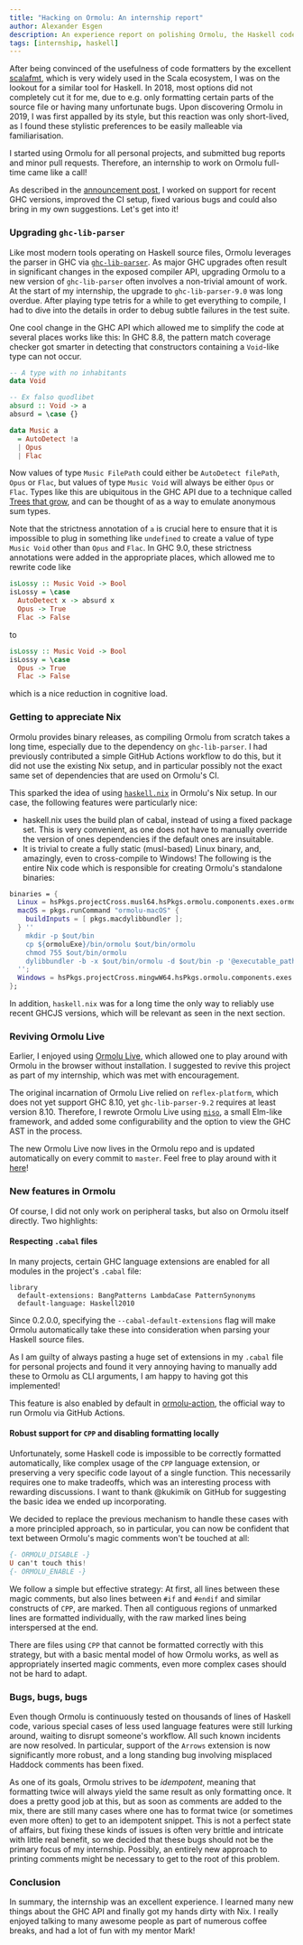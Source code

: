 ```yaml
---
title: "Hacking on Ormolu: An internship report"
author: Alexander Esgen
description: An experience report on polishing Ormolu, the Haskell code formatter, during my internship at Tweag.
tags: [internship, haskell]
---
```


After being convinced of the usefulness of code formatters by the excellent [scalafmt][scalafmt], which is very widely used in the Scala ecosystem, I was on the lookout for a similar tool for Haskell. In 2018, most options did not completely cut it for me, due to e.g. only formatting certain parts of the source file or having many unfortunate bugs. Upon discovering Ormolu in 2019, I was first appalled by its style, but this reaction was only short-lived, as I found these stylistic preferences to be easily malleable via familiarisation.

I started using Ormolu for all personal projects, and submitted bug reports and minor pull requests. Therefore, an internship to work on Ormolu full-time came like a call!

As described in the [announcement post][ormolu-internship-ann], I worked on support for recent GHC versions, improved the CI setup, fixed various bugs and could also bring in my own suggestions. Let's get into it!

### Upgrading `ghc-lib-parser`

Like most modern tools operating on Haskell source files, Ormolu leverages the parser in GHC via [`ghc-lib-parser`](ghc-lib-parser). As major GHC upgrades often result in significant changes in the exposed compiler API, upgrading Ormolu to a new version of `ghc-lib-parser` often involves a non-trivial amount of work. At the start of my internship, the upgrade to `ghc-lib-parser-9.0` was long overdue. After playing type tetris for a while to get everything to compile, I had to dive into the details in order to debug subtle failures in the test suite.

One cool change in the GHC API which allowed me to simplify the code at several places works like this: In GHC 8.8, the pattern match coverage checker got smarter in detecting that constructors containing a `Void`-like type can not occur.

```haskell
-- A type with no inhabitants
data Void

-- Ex falso quodlibet
absurd :: Void -> a
absurd = \case {}

data Music a
  = AutoDetect !a
  | Opus
  | Flac
```

Now values of type `Music FilePath` could either be `AutoDetect filePath`, `Opus` or `Flac`, but values of type `Music Void` will always be either `Opus` or `Flac`. Types like this are ubiquitous in the GHC API due to a technique called [Trees that grow][ttg], and can be thought of as a way to emulate anonymous sum types.

Note that the strictness annotation of `a` is crucial here to ensure that it is impossible to plug in something like `undefined` to create a value of type `Music Void` other than `Opus` and `Flac`. In GHC 9.0, these strictness annotations were added in the appropriate places, which allowed me to rewrite code like

```haskell
isLossy :: Music Void -> Bool
isLossy = \case
  AutoDetect x -> absurd x
  Opus -> True
  Flac -> False
```

to

```haskell
isLossy :: Music Void -> Bool
isLossy = \case
  Opus -> True
  Flac -> False
```

which is a nice reduction in cognitive load.

### Getting to appreciate Nix

Ormolu provides binary releases, as compiling Ormolu from scratch takes a long time, especially due to the dependency on `ghc-lib-parser`. I had previously contributed a simple GitHub Actions workflow to do this, but it did not use the existing Nix setup, and in particular possibly not the exact same set of dependencies that are used on Ormolu's CI.

This sparked the idea of using [`haskell.nix`][haskell.nix] in Ormolu's Nix setup. In our case, the following features were particularly nice:

- haskell.nix uses the build plan of cabal, instead of using a fixed package set. This is very convenient, as one does not have to manually override the version of ones dependencies if the default ones are insuitable.
- It is trivial to create a fully static (musl-based) Linux binary, and, amazingly, even to cross-compile to Windows! The following is the entire Nix code which is responsible for creating Ormolu's standalone binaries:

```nix
binaries = {
  Linux = hsPkgs.projectCross.musl64.hsPkgs.ormolu.components.exes.ormolu;
  macOS = pkgs.runCommand "ormolu-macOS" {
    buildInputs = [ pkgs.macdylibbundler ];
  } ''
    mkdir -p $out/bin
    cp ${ormoluExe}/bin/ormolu $out/bin/ormolu
    chmod 755 $out/bin/ormolu
    dylibbundler -b -x $out/bin/ormolu -d $out/bin -p '@executable_path'
  '';
  Windows = hsPkgs.projectCross.mingwW64.hsPkgs.ormolu.components.exes.ormolu;
};
```

In addition, `haskell.nix` was for a long time the only way to reliably use recent GHCJS versions, which will be relevant as seen in the next section.

### Reviving Ormolu Live

Earlier, I enjoyed using [Ormolu Live][ormolu-live-old], which allowed one to play around with Ormolu in the browser without installation. I suggested to revive this project as part of my internship, which was met with encouragement.

The original incarnation of Ormolu Live relied on `reflex-platform`, which does not yet support GHC 8.10, yet `ghc-lib-parser-9.2` requires at least version 8.10. Therefore, I rewrote Ormolu Live using [`miso`][miso], a small Elm-like framework, and added some configurability and the option to view the GHC AST in the process.

The new Ormolu Live now lives in the Ormolu repo and is updated automatically on every commit to `master`. Feel free to play around with it [here][ormolu-live]!

### New features in Ormolu

Of course, I did not only work on peripheral tasks, but also on Ormolu itself directly. Two highlights:

#### Respecting `.cabal` files

In many projects, certain GHC language extensions are enabled for all modules in the project's `.cabal` file:

```cabal
library
  default-extensions: BangPatterns LambdaCase PatternSynonyms
  default-language: Haskell2010
```

Since 0.2.0.0, specifying the `--cabal-default-extensions` flag will make Ormolu automatically take these into consideration when parsing your Haskell source files.

As I am guilty of always pasting a huge set of extensions in my `.cabal` file for personal projects and found it very annoying having to manually add these to Ormolu as CLI arguments, I am happy to having got this implemented!

This feature is also enabled by default in [ormolu-action][ormolu-action], the official way to run Ormolu via GitHub Actions.

#### Robust support for `CPP` and disabling formatting locally

Unfortunately, some Haskell code is impossible to be correctly formatted automatically, like complex usage of the `CPP` language extension, or preserving a very specific code layout of a single function. This necessarily requires one to make tradeoffs, which was an interesting process with rewarding discussions. I want to thank @kukimik on GitHub for suggesting the basic idea we ended up incorporating.

We decided to replace the previous mechanism to handle these cases with a more principled approach, so in particular, you can now be confident that text between Ormolu's magic comments won't be touched at all:

```haskell
{- ORMOLU_DISABLE -}
U can't touch this!
{- ORMOLU_ENABLE -}
```

We follow a simple but effective strategy:
At first, all lines between these magic comments, but also lines between `#if` and `#endif` and similar constructs of `CPP`, are marked. Then all contiguous regions of unmarked lines are formatted individually, with the raw marked lines being interspersed at the end.

There are files using `CPP` that cannot be formatted correctly with this strategy, but with a basic mental model of how Ormolu works, as well as appropriately inserted magic comments, even more complex cases should not be hard to adapt.

### Bugs, bugs, bugs

Even though Ormolu is continuously tested on thousands of lines of Haskell code, various special cases of less used language features were still lurking around, waiting to disrupt someone's workflow. All such known incidents are now resolved. In particular, support of the `Arrows` extension is now significantly more robust, and a long standing bug involving misplaced Haddock comments has been fixed.

As one of its goals, Ormolu strives to be _idempotent_, meaning that formatting twice will always yield the same result as only formatting once. It does a pretty good job at this, but as soon as comments are added to the mix, there are still many cases where one has to format twice (or sometimes even more often) to get to an idempotent snippet. This is not a perfect state of affairs, but fixing these kinds of issues is often very brittle and intricate with little real benefit, so we decided that these bugs should not be the primary focus of my internship. Possibly, an entirely new approach to printing comments might be necessary to get to the root of this problem.

### Conclusion

In summary, the internship was an excellent experience. I learned many new things about the GHC API and finally got my hands dirty with Nix. I really enjoyed talking to many awesome people as part of numerous coffee breaks, and had a lot of fun with my mentor Mark!

[scalafmt]: https://scalameta.org/scalafmt
[ormolu-internship-ann]: https://www.tweag.io/blog/2021-04-23-ormolu-intership/
[ghc-lib-parser]: https://github.com/digital-asset/ghc-lib
[ttg]: https://www.microsoft.com/en-us/research/uploads/prod/2016/11/trees-that-grow.pdf
[haskell.nix]: https://input-output-hk.github.io/haskell.nix/motivation/
[ormolu-live-old]: https://github.com/monadfix/ormolu-live
[miso]: https://github.com/dmjio/miso
[ormolu-live]: https://ormolu-live.tweag.io
[ormolu-action]: https://github.com/mrkkrp/ormolu-action
